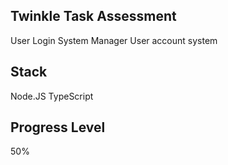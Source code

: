 
## Twinkle Task Assessment
User Login System
Manager User account system


## Stack
Node.JS
TypeScript

## Progress Level
50% 



